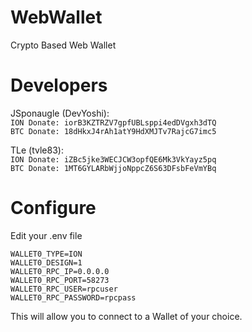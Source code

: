 # WebWallet
Crypto Based Web Wallet

# Developers  
JSponaugle (DevYoshi):   
`ION Donate: iorB3KZTRZV7gpfUBLsppi4edDVgxh3dTQ`   
`BTC Donate: 18dHkxJ4rAh1atY9HdXMJTv7RajcG7imc5`
  
TLe (tvle83):  
`ION Donate: iZBc5jke3WECJCW3opfQE6Mk3VkYayz5pq`  
`BTC Donate: 1MT6GYLARbWjjoNppcZ6S63DFsbFeVmYBq`  

# Configure
 Edit your .env file
 ```
 WALLET0_TYPE=ION
 WALLET0_DESIGN=1
 WALLET0_RPC_IP=0.0.0.0
 WALLET0_RPC_PORT=58273
 WALLET0_RPC_USER=rpcuser
 WALLET0_RPC_PASSWORD=rpcpass
 ```
 This will allow you to connect to a Wallet of your choice.